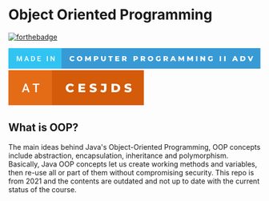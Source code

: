 # Object Oriented Programming 

[![forthebadge](https://forthebadge.com/images/badges/made-with-java.svg)](https://java.com)

[![forthebadge](assets/made-in-computer-programming-ii-adv.svg)](https://cesjds.org)
[![forthebadge](assets/at-cesjds.svg)](https://cesjds.org)

## What is OOP?

The main ideas behind Java's Object-Oriented Programming, OOP concepts include abstraction, encapsulation, inheritance and polymorphism. Basically, Java OOP concepts let us create working methods and variables, then re-use all or part of them without compromising security. This repo is from 2021 and the contents are outdated and not up to date with the current status of the course. 
